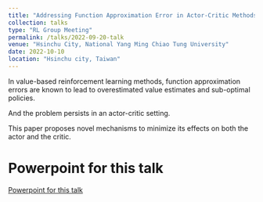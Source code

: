 ```yaml
---
title: "Addressing Function Approximation Error in Actor-Critic Methods"
collection: talks
type: "RL Group Meeting"
permalink: /talks/2022-09-20-talk
venue: "Hsinchu City, National Yang Ming Chiao Tung University"
date: 2022-10-10
location: "Hsinchu city, Taiwan"
---
```


In value-based reinforcement learning methods, function approximation errors are known to lead to overestimated
value estimates and sub-optimal policies.

And the problem persists in an actor-critic setting.

This paper proposes novel mechanisms to minimize its effects on both the actor and the critic.


Powerpoint for this talk
======
[Powerpoint for this talk](https://drive.google.com/file/d/19LWEk6P4wGx2xENiD3XKiP1FqRcLMtNb/view?usp=sharing)